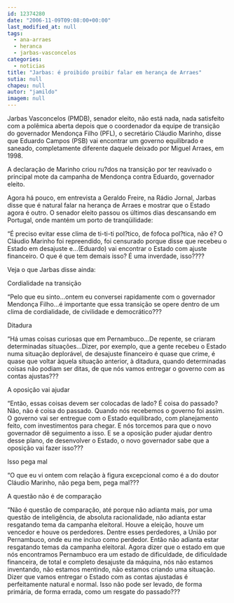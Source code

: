 ```yaml
---
id: 12374280
date: "2006-11-09T09:08:00+00:00"
last_modified_at: null
tags:
  - ana-arraes
  - heranca
  - jarbas-vasconcelos
categories:
  - noticias
title: "Jarbas: é proibido proibir falar em herança de Arraes"
sutia: null
chapeu: null
autor: "jamildo"
imagem: null
---
```

<p>Jarbas Vasconcelos (PMDB), senador eleito, n&atilde;o est&aacute; nada, nada satisfeito com a pol&ecirc;mica aberta depois que o coordenador da equipe de transi&ccedil;&atilde;o do governador Mendon&ccedil;a Filho (PFL), o secret&aacute;rio Cl&aacute;udio Marinho, disse que Eduardo Campos (PSB) vai encontrar um governo equilibrado e saneado, completamente diferente daquele deixado por Miguel Arraes, em 1998.</p>
<p>A declara&ccedil;&atilde;o de Marinho criou ru?dos na transi&ccedil;&atilde;o por ter reavivado o principal mote da campanha de Mendon&ccedil;a contra Eduardo, governador eleito.</p>
<p>Agora h&aacute; pouco, em entrevista a Geraldo Freire, na R&aacute;dio Jornal, Jarbas disse que &eacute; natural falar na heran&ccedil;a de Arraes e mostrar que o Estado agora &eacute; outro. O senador eleito passou os &uacute;ltimos dias descansando em Portugal, onde mant&eacute;m um porto de tranq&uuml;ilidade:</p>
<p>&ldquo;&Eacute; preciso evitar esse clima de ti-ti-ti pol?tico, de fofoca pol?tica, n&atilde;o &eacute;? O Cl&aacute;udio Marinho foi repreendido, foi censurado porque disse que recebeu o Estado em desajuste e...(Eduardo) vai encontrar o Estado com ajuste financeiro. O que &eacute; que tem demais isso? &Eacute; uma inverdade, isso????</p>
<p>Veja o que Jarbas disse ainda:</p>
<p>Cordialidade na transi&ccedil;&atilde;o</p>
<p>&ldquo;Pelo que eu sinto...ontem eu conversei rapidamente com o governador Mendon&ccedil;a Filho...&eacute; importante que essa transi&ccedil;&atilde;o se opere dentro de um clima de cordialidade, de civilidade e democr&aacute;tico???</p>
<p>Ditadura</p>
<p>&ldquo;H&aacute; umas coisas curiosas que em Pernambuco...De repente, se criaram determinadas situa&ccedil;&otilde;es...Dizer, por exemplo, que a gente recebeu o Estado numa situa&ccedil;&atilde;o deplor&aacute;vel, de desajuste financeiro &eacute; quase que crime, &eacute; quase que voltar &agrave;quela situa&ccedil;&atilde;o anterior, &agrave; ditadura, quando determinadas coisas n&atilde;o podiam ser ditas, de que n&oacute;s vamos entregar o governo com as contas ajustas???</p>
<p>A oposi&ccedil;&atilde;o vai ajudar</p>
<p>&ldquo;Ent&atilde;o, essas coisas devem ser colocadas de lado? &Eacute; coisa do passado? N&atilde;o, n&atilde;o &eacute; coisa do passado. Quando n&oacute;s recebemos o governo foi assim. O governo vai ser entregue com o Estado equilibrado, com planejamento feito, com investimentos para chegar. E n&oacute;s torcemos para que o novo governador d&ecirc; seguimento a isso. E se a oposi&ccedil;&atilde;o puder ajudar dentro desse plano, de desenvolver o Estado, o novo governador sabe que a oposi&ccedil;&atilde;o vai fazer isso???</p>
<p>Isso pega mal</p>
<p>&ldquo;O que eu vi ontem com rela&ccedil;&atilde;o &agrave; figura excepcional como &eacute; a do doutor Cl&aacute;udio Marinho, n&atilde;o pega bem, pega mal???</p>
<p>A quest&atilde;o n&atilde;o &eacute; de compara&ccedil;&atilde;o</p>
<p>&ldquo;N&atilde;o &eacute; quest&atilde;o de compara&ccedil;&atilde;o, at&eacute; porque n&atilde;o adianta mais, por uma quest&atilde;o de intelig&ecirc;ncia, de absoluta racionalidade, n&atilde;o adianta estar resgatando tema da campanha eleitoral. Houve a elei&ccedil;&atilde;o, houve um vencedor e houve os perdedores. Dentre esses perdedores, a Uni&atilde;o por Pernambuco, onde eu me incluo como perdedor. Ent&atilde;o n&atilde;o adianta estar resgatando temas da campanha eleitoral. Agora dizer que o estado em que n&oacute;s encontramos Pernambuco era um estado de dificuldade, de dificuldade financeira, de total e completo desajuste da m&aacute;quina, n&oacute;s n&atilde;o estamos inventando, n&atilde;o estamos mentindo, n&atilde;o estamos criando uma situa&ccedil;&atilde;o. Dizer que vamos entregar o Estado com as contas ajustadas &eacute; perfeitamente natural e normal. Isso n&atilde;o pode ser levado, de forma prim&aacute;ria, de forma errada, como um resgate do passado???</p>
